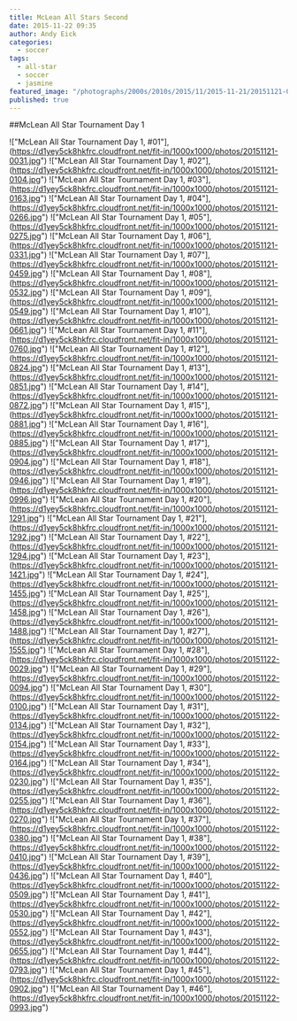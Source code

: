```yaml
---
title: McLean All Stars Second
date: 2015-11-22 09:35
author: Andy Eick
categories:
  - soccer
tags:
  - all-star
  - soccer
  - jasmine
featured_image: "/photographs/2000s/2010s/2015/11/2015-11-21/20151121-0331.jpg"
published: true
---
```


##McLean All Star Tournament Day 1

!["McLean All Star Tournament Day 1, #01"],(https://d1yey5ck8hkfrc.cloudfront.net/fit-in/1000x1000/photos/20151121-0031.jpg")
!["McLean All Star Tournament Day 1, #02"],(https://d1yey5ck8hkfrc.cloudfront.net/fit-in/1000x1000/photos/20151121-0104.jpg")
!["McLean All Star Tournament Day 1, #03"],(https://d1yey5ck8hkfrc.cloudfront.net/fit-in/1000x1000/photos/20151121-0163.jpg")
!["McLean All Star Tournament Day 1, #04"],(https://d1yey5ck8hkfrc.cloudfront.net/fit-in/1000x1000/photos/20151121-0266.jpg")
!["McLean All Star Tournament Day 1, #05"],(https://d1yey5ck8hkfrc.cloudfront.net/fit-in/1000x1000/photos/20151121-0275.jpg")
!["McLean All Star Tournament Day 1, #06"],(https://d1yey5ck8hkfrc.cloudfront.net/fit-in/1000x1000/photos/20151121-0331.jpg")
!["McLean All Star Tournament Day 1, #07"],(https://d1yey5ck8hkfrc.cloudfront.net/fit-in/1000x1000/photos/20151121-0459.jpg")
!["McLean All Star Tournament Day 1, #08"],(https://d1yey5ck8hkfrc.cloudfront.net/fit-in/1000x1000/photos/20151121-0532.jpg")
!["McLean All Star Tournament Day 1, #09"],(https://d1yey5ck8hkfrc.cloudfront.net/fit-in/1000x1000/photos/20151121-0549.jpg")
!["McLean All Star Tournament Day 1, #10"],(https://d1yey5ck8hkfrc.cloudfront.net/fit-in/1000x1000/photos/20151121-0661.jpg")
!["McLean All Star Tournament Day 1, #11"],(https://d1yey5ck8hkfrc.cloudfront.net/fit-in/1000x1000/photos/20151121-0760.jpg")
!["McLean All Star Tournament Day 1, #12"],(https://d1yey5ck8hkfrc.cloudfront.net/fit-in/1000x1000/photos/20151121-0824.jpg")
!["McLean All Star Tournament Day 1, #13"],(https://d1yey5ck8hkfrc.cloudfront.net/fit-in/1000x1000/photos/20151121-0851.jpg")
!["McLean All Star Tournament Day 1, #14"],(https://d1yey5ck8hkfrc.cloudfront.net/fit-in/1000x1000/photos/20151121-0872.jpg")
!["McLean All Star Tournament Day 1, #15"],(https://d1yey5ck8hkfrc.cloudfront.net/fit-in/1000x1000/photos/20151121-0881.jpg")
!["McLean All Star Tournament Day 1, #16"],(https://d1yey5ck8hkfrc.cloudfront.net/fit-in/1000x1000/photos/20151121-0885.jpg")
!["McLean All Star Tournament Day 1, #17"],(https://d1yey5ck8hkfrc.cloudfront.net/fit-in/1000x1000/photos/20151121-0904.jpg")
!["McLean All Star Tournament Day 1, #18"],(https://d1yey5ck8hkfrc.cloudfront.net/fit-in/1000x1000/photos/20151121-0946.jpg")
!["McLean All Star Tournament Day 1, #19"],(https://d1yey5ck8hkfrc.cloudfront.net/fit-in/1000x1000/photos/20151121-0996.jpg")
!["McLean All Star Tournament Day 1, #20"],(https://d1yey5ck8hkfrc.cloudfront.net/fit-in/1000x1000/photos/20151121-1291.jpg")
!["McLean All Star Tournament Day 1, #21"],(https://d1yey5ck8hkfrc.cloudfront.net/fit-in/1000x1000/photos/20151121-1292.jpg")
!["McLean All Star Tournament Day 1, #22"],(https://d1yey5ck8hkfrc.cloudfront.net/fit-in/1000x1000/photos/20151121-1294.jpg")
!["McLean All Star Tournament Day 1, #23"],(https://d1yey5ck8hkfrc.cloudfront.net/fit-in/1000x1000/photos/20151121-1421.jpg")
!["McLean All Star Tournament Day 1, #24"],(https://d1yey5ck8hkfrc.cloudfront.net/fit-in/1000x1000/photos/20151121-1455.jpg")
!["McLean All Star Tournament Day 1, #25"],(https://d1yey5ck8hkfrc.cloudfront.net/fit-in/1000x1000/photos/20151121-1458.jpg")
!["McLean All Star Tournament Day 1, #26"],(https://d1yey5ck8hkfrc.cloudfront.net/fit-in/1000x1000/photos/20151121-1488.jpg")
!["McLean All Star Tournament Day 1, #27"],(https://d1yey5ck8hkfrc.cloudfront.net/fit-in/1000x1000/photos/20151121-1555.jpg")
!["McLean All Star Tournament Day 1, #28"],(https://d1yey5ck8hkfrc.cloudfront.net/fit-in/1000x1000/photos/20151122-0029.jpg")
!["McLean All Star Tournament Day 1, #29"],(https://d1yey5ck8hkfrc.cloudfront.net/fit-in/1000x1000/photos/20151122-0094.jpg")
!["McLean All Star Tournament Day 1, #30"],(https://d1yey5ck8hkfrc.cloudfront.net/fit-in/1000x1000/photos/20151122-0100.jpg")
!["McLean All Star Tournament Day 1, #31"],(https://d1yey5ck8hkfrc.cloudfront.net/fit-in/1000x1000/photos/20151122-0134.jpg")
!["McLean All Star Tournament Day 1, #32"],(https://d1yey5ck8hkfrc.cloudfront.net/fit-in/1000x1000/photos/20151122-0154.jpg")
!["McLean All Star Tournament Day 1, #33"],(https://d1yey5ck8hkfrc.cloudfront.net/fit-in/1000x1000/photos/20151122-0164.jpg")
!["McLean All Star Tournament Day 1, #34"],(https://d1yey5ck8hkfrc.cloudfront.net/fit-in/1000x1000/photos/20151122-0230.jpg")
!["McLean All Star Tournament Day 1, #35"],(https://d1yey5ck8hkfrc.cloudfront.net/fit-in/1000x1000/photos/20151122-0255.jpg")
!["McLean All Star Tournament Day 1, #36"],(https://d1yey5ck8hkfrc.cloudfront.net/fit-in/1000x1000/photos/20151122-0270.jpg")
!["McLean All Star Tournament Day 1, #37"],(https://d1yey5ck8hkfrc.cloudfront.net/fit-in/1000x1000/photos/20151122-0380.jpg")
!["McLean All Star Tournament Day 1, #38"],(https://d1yey5ck8hkfrc.cloudfront.net/fit-in/1000x1000/photos/20151122-0410.jpg")
!["McLean All Star Tournament Day 1, #39"],(https://d1yey5ck8hkfrc.cloudfront.net/fit-in/1000x1000/photos/20151122-0436.jpg")
!["McLean All Star Tournament Day 1, #40"],(https://d1yey5ck8hkfrc.cloudfront.net/fit-in/1000x1000/photos/20151122-0509.jpg")
!["McLean All Star Tournament Day 1, #41"],(https://d1yey5ck8hkfrc.cloudfront.net/fit-in/1000x1000/photos/20151122-0530.jpg")
!["McLean All Star Tournament Day 1, #42"],(https://d1yey5ck8hkfrc.cloudfront.net/fit-in/1000x1000/photos/20151122-0552.jpg")
!["McLean All Star Tournament Day 1, #43"],(https://d1yey5ck8hkfrc.cloudfront.net/fit-in/1000x1000/photos/20151122-0655.jpg")
!["McLean All Star Tournament Day 1, #44"],(https://d1yey5ck8hkfrc.cloudfront.net/fit-in/1000x1000/photos/20151122-0793.jpg")
!["McLean All Star Tournament Day 1, #45"],(https://d1yey5ck8hkfrc.cloudfront.net/fit-in/1000x1000/photos/20151122-0902.jpg")
!["McLean All Star Tournament Day 1, #46"],(https://d1yey5ck8hkfrc.cloudfront.net/fit-in/1000x1000/photos/20151122-0993.jpg")